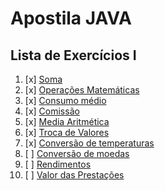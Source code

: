 # Apostila JAVA

## Lista de Exercícios I

1. [x] [Soma](singles/Soma.java)
2. [x] [Operações Matemáticas](singles/Operacoes.java)
3. [x] [Consumo médio](singles/ConsumoMedio.java)
4. [x] [Comissão](singles/Comiss%C3%A3o.java)
5. [x] [Media Aritmética](singles/MediaAritmetica.java)
6. [x] [Troca de Valores](singles/TrocaValor.java)
7. [x] [Conversão de temperaturas](singles/)
8. [ ] [Conversão de moedas](singles/)
9. [ ] [Rendimentos](singles/)
10. [ ] [Valor das Prestações](singles/)
